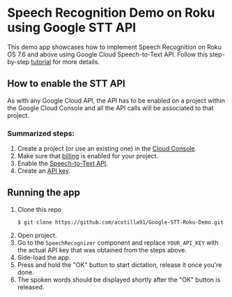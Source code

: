 
# Speech Recognition Demo on Roku using Google STT API

This demo app showcases how to implement Speech Recognition on Roku OS 7.6 and above using Google Cloud Speech-to-Text API. Follow this step-by-step [tutorial](https://medium.com/float-left-insights/speech-recognition-on-roku-using-google-cloud-speech-to-text-api-ac79bb944986) for more details.

## How to enable the STT API
As with any Google Cloud API, the API has to be enabled on a project within the Google Cloud Console and all the API calls will be associated to that project.

### Summarized steps:
1. Create a project (or use an existing one) in the [Cloud Console](https://console.cloud.google.com/).  
2. Make sure that [billing](https://console.cloud.google.com/billing?project=_) is enabled for your project.  
3. Enable the [Speech-to-Text API](https://console.cloud.google.com/apis/api/speech.googleapis.com/overview?project=_).  
4. Create an [API key](https://console.cloud.google.com/apis/credentials?project=_).

## Running the app
1.  Clone this repo 
	```
	$ git clone https://github.com/acotilla91/Google-STT-Roku-Demo.git
	```
2.  Open project.
3.  Go to the `SpeechRecognizer` component and replace `YOUR_API_KEY` with the actual API key that was obtained from the steps above.
4.  Side-load the app.
5. Press and hold the "OK" button to start dictation, release it once you're done.
6. The spoken words should be displayed shortly after the "OK" button is released.
